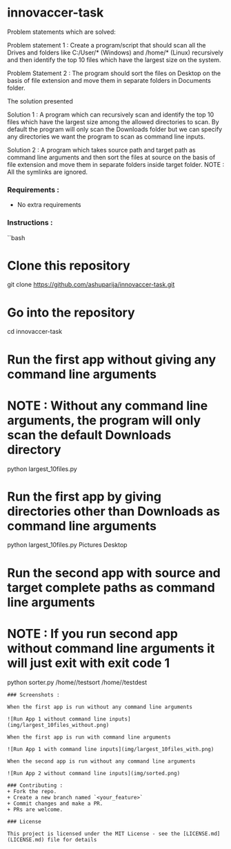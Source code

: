 # innovaccer-task

Problem statements which are solved:

Problem statement 1 : Create a program/script that should scan all the Drives and folders like C:/User/* (Windows) 
and /home/* (Linux) recursively and then identify the top 10 files which have the largest size on the system.

Problem Statement 2 : The program should sort the files on Desktop on the basis of file extension and move them in 
separate folders in Documents folder.  

The solution presented

Solution 1 : A program which can recursively scan and identify the top 10 files which have the largest size among
the allowed directories to scan. By default the program will only scan the Downloads folder but we can specify any directories
we want the program to scan as command line inputs.

Solution 2 : A program which takes source path and target path as command line arguments and then sort the files 
at source on the basis of file extension and move them in separate folders inside target folder. 
NOTE : All the symlinks are ignored.

### Requirements :
+ No extra requirements

### Instructions :

``bash
# Clone this repository
git clone https://github.com/ashuparija/innovaccer-task.git

# Go into the repository
cd innovaccer-task

# Run the first app without giving any command line arguments
# NOTE : Without any command line arguments, the program will only scan the default Downloads directory
python largest_10files.py

# Run the first app by giving directories other than Downloads as command line arguments
python largest_10files.py Pictures Desktop

# Run the second app with source and target complete paths as command line arguments
# NOTE : If you run second app without command line arguments it will just exit with exit code 1
python sorter.py /home/<username>/testsort /home/<username>/testdest
```
### Screenshots :

When the first app is run without any command line arguments

![Run App 1 without command line inputs](img/largest_10files_without.png)

When the first app is run with command line arguments

![Run App 1 with command line inputs](img/largest_10files_with.png)

When the second app is run without any command line arguments

![Run App 2 without command line inputs](img/sorted.png)

### Contributing :
+ Fork the repo.
+ Create a new branch named `<your_feature>`
+ Commit changes and make a PR.
+ PRs are welcome.

### License

This project is licensed under the MIT License - see the [LICENSE.md](LICENSE.md) file for details
